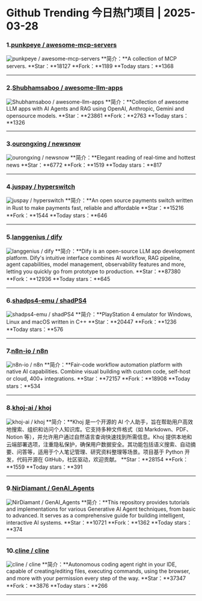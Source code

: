 # Github Trending 今日热门项目 | 2025-03-28
### 1.[punkpeye / awesome-mcp-servers](https://github.com/punkpeye/awesome-mcp-servers)

![punkpeye / awesome-mcp-servers](https://opengraph.githubassets.com/359b22a84ad69215d39497ed5275d95aab6b735be4ab060cf5df592992dd9a5e/punkpeye/awesome-mcp-servers)
**简介：**A collection of MCP servers.
**Star：**18127
**Fork：**1189
**Today stars：**1368

---

### 2.[Shubhamsaboo / awesome-llm-apps](https://github.com/Shubhamsaboo/awesome-llm-apps)

![Shubhamsaboo / awesome-llm-apps](https://opengraph.githubassets.com/3e1e79f81ba4e5b2b2e444e096055db6b7a4d4a86844f8af9dca625fd1499a7c/Shubhamsaboo/awesome-llm-apps)
**简介：**Collection of awesome LLM apps with AI Agents and RAG using OpenAI, Anthropic, Gemini and opensource models.
**Star：**23861
**Fork：**2763
**Today stars：**1326

---

### 3.[ourongxing / newsnow](https://github.com/ourongxing/newsnow)

![ourongxing / newsnow](https://opengraph.githubassets.com/4f488ae903dde28f9bc49a6dd0b3876dc980683fff4f3b7193fa589c82c1ab3d/ourongxing/newsnow)
**简介：**Elegant reading of real-time and hottest news
**Star：**6772
**Fork：**1519
**Today stars：**817

---

### 4.[juspay / hyperswitch](https://github.com/juspay/hyperswitch)

![juspay / hyperswitch](https://repository-images.githubusercontent.com/552877440/fd8b83bc-a093-4f7b-9e16-a0cd1f9f8572)
**简介：**An open source payments switch written in Rust to make payments fast, reliable and affordable
**Star：**15216
**Fork：**1544
**Today stars：**646

---

### 5.[langgenius / dify](https://github.com/langgenius/dify)

![langgenius / dify](https://repository-images.githubusercontent.com/626805178/9be4b2a3-59f8-4cf3-9ff3-5bf53f02d1c0)
**简介：**Dify is an open-source LLM app development platform. Dify's intuitive interface combines AI workflow, RAG pipeline, agent capabilities, model management, observability features and more, letting you quickly go from prototype to production.
**Star：**87380
**Fork：**12936
**Today stars：**645

---

### 6.[shadps4-emu / shadPS4](https://github.com/shadps4-emu/shadPS4)

![shadps4-emu / shadPS4](https://opengraph.githubassets.com/b160525e5d55b8d44154d7ea1c927f4f5401752b0688d8b8a82789171858b09f/shadps4-emu/shadPS4)
**简介：**PlayStation 4 emulator for Windows, Linux and macOS written in C++
**Star：**20447
**Fork：**1236
**Today stars：**576

---

### 7.[n8n-io / n8n](https://github.com/n8n-io/n8n)

![n8n-io / n8n](https://repository-images.githubusercontent.com/193215554/df34b36d-279c-496c-91c2-959dd9c9f13d)
**简介：**Fair-code workflow automation platform with native AI capabilities. Combine visual building with custom code, self-host or cloud, 400+ integrations.
**Star：**72157
**Fork：**18908
**Today stars：**534

---

### 8.[khoj-ai / khoj](https://github.com/khoj-ai/khoj)

![khoj-ai / khoj](https://repository-images.githubusercontent.com/396569538/533a8bf7-385f-427b-a03f-76795fd938ed)
**简介：**Khoj 是一个开源的 AI 个人助手，旨在帮助用户高效地搜索、组织和访问个人知识库。它支持多种文件格式（如 Markdown、PDF、Notion 等），并允许用户通过自然语言查询快速找到所需信息。Khoj 提供本地和云端部署选项，注重隐私保护，确保用户数据安全。其功能包括语义搜索、自动摘要、问答等，适用于个人笔记管理、研究资料整理等场景。项目基于 Python 开发，代码开源在 GitHub，社区驱动，欢迎贡献。
**Star：**28154
**Fork：**1559
**Today stars：**391

---

### 9.[NirDiamant / GenAI_Agents](https://github.com/NirDiamant/GenAI_Agents)

![NirDiamant / GenAI_Agents](https://opengraph.githubassets.com/081c5bc0713d4a938622056ebdf5de23e5094f0589f965d4ba2f715d88538cbb/NirDiamant/GenAI_Agents)
**简介：**This repository provides tutorials and implementations for various Generative AI Agent techniques, from basic to advanced. It serves as a comprehensive guide for building intelligent, interactive AI systems.
**Star：**10721
**Fork：**1362
**Today stars：**374

---

### 10.[cline / cline](https://github.com/cline/cline)

![cline / cline](https://opengraph.githubassets.com/c9c48d4be06d7ad38a06962391fe53507f0a5d34ca3919d694d59efb3cf4b6ca/cline/cline)
**简介：**Autonomous coding agent right in your IDE, capable of creating/editing files, executing commands, using the browser, and more with your permission every step of the way.
**Star：**37347
**Fork：**3876
**Today stars：**266

---

